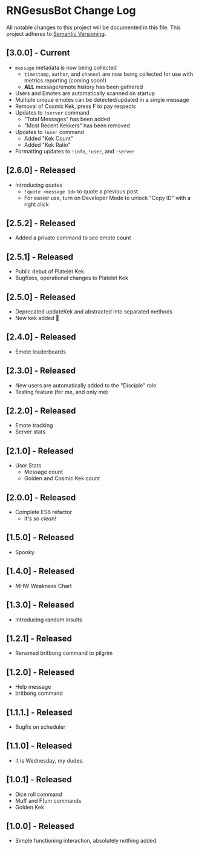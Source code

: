 # RNGesusBot Change Log
All notable changes to this project will be documented in this file.
This project adheres to [Semantic Versioning](http://semver.org/).

## [3.0.0] - Current
- `message` metadata is now being collected
   - `timestamp`, `author`, and `channel` are now being collected for
   use with metrics reporting (coming soon!)
   - **ALL** message/emote history has been gathered
- Users and Emotes are automatically scanned on startup
- Multiple unique emotes can be detected/updated in a single message
- Removal of Cosmic Kek, press F to pay respects
- Updates to `!server` command
   - "Total Messages" has been added
   - "Most Recent Kekkers" has been removed
- Updates to `!user` command
   - Added "Kek Count"
   - Added "Kek Ratio"
- Formatting updates to `!info`, `!user`, and `!server`

## [2.6.0] - Released
- Introducing quotes
   - `!quote <message Id>` to quote a previous post
   - For easier use, turn on Developer Mode to unlock "Copy ID" with a right click

## [2.5.2] - Released
- Added a private command to see emote count

## [2.5.1] - Released
- Public debut of Platelet Kek
- Bugfixes, operational changes to Platelet Kek

## [2.5.0] - Released
- Deprecated updateKek and abstracted into separated methods
- New kek added :eyes:

## [2.4.0] - Released
- Emote leaderboards

## [2.3.0] - Released
- New users are automatically added to the "Disciple" role
- Testing feature (for me, and only me)

## [2.2.0] - Released
- Emote tracking
- Server stats

## [2.1.0] - Released
- User Stats
   - Message count
   - Golden and Cosmic Kek count

## [2.0.0] - Released
- Complete ES6 refactor
   - It's so *clean!*

## [1.5.0] - Released
- Spooky.

## [1.4.0] - Released
- MHW Weakness Chart

## [1.3.0] - Released
- Introducing random insults

## [1.2.1] - Released
- Renamed britbong command to pilgrim

## [1.2.0] - Released
- Help message
- britbong command

## [1.1.1.] - Released
- Bugfix on scheduler

## [1.1.0] - Released
- It is Wednesday, my dudes.

## [1.0.1] - Released
- Dice roll command
- Muff and Ffum commands
- Golden Kek

## [1.0.0] - Released
- Simple functioning interaction, absolutely nothing added.
